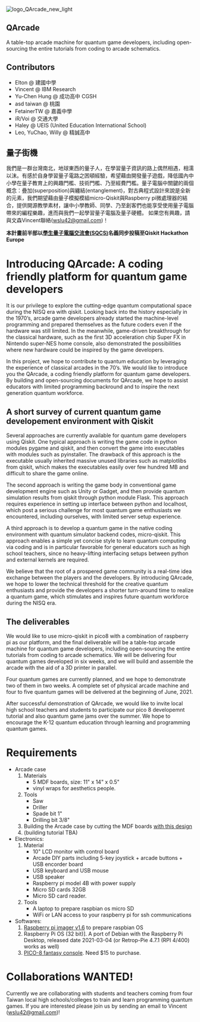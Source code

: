 ![logo_QArcade_new_light](https://user-images.githubusercontent.com/29524895/116025019-8032b000-a61d-11eb-9128-deb792fcc031.png)

## QArcade
A table-top arcade machine for quantum game developers, including open-sourcing the entire tutorials from coding to arcade schematics.

## Contributors
- Elton @ 建國中學
- Vincent @ IBM Research
- Yu-Chen Hung @ 成功高中 CGSH
- asd taiwan @ 桃園
- FetainerTW @ 嘉義中學
- iR/Voi @ 交通大學
- Haley @ UEIS (United Education International School)
- Leo, YuChao, Willy @ 精誠高中

## 量子街機
我們是一群台灣南北，地球東西的量子人，在學習量子資訊的路上偶然相遇，相濡以沫。有感於自身學習量子電路之困頓經驗，希望藉由開發量子遊戲，降低國內中小學在量子教育上的興趣門檻、技術門檻、乃至經費門檻。量子電腦中關鍵的兩個概念：疊加(superposition)與纏結(entanglement)，對古典程式設計來說是全新的元素，我們期望藉由量子模擬模組micro-Qiskit與Raspberry pi微處理器的結合，提供開源教學素材，讓中小學教師、同學、乃至創客們也能享受使用量子電腦帶來的編程樂趣，進而與我們一起學習量子電腦及量子硬體。
如果您有興趣，請與文森Vincent聯絡(wslu42@gmail.com)！

**本計畫前半部以[學生量子電腦交流會(SQCS)](https://discord.gg/KjWMRewQB2)名義同步投稿至Qiskit Hackathon Europe**

# Introducing QArcade: A coding friendly platform for quantum game developers

 It is our privilege to explore the cutting-edge quantum computational space during the NISQ era with qiskit. Looking back into the history especially in the 1970’s, arcade game developers already started the machine-level programming and prepared themselves as the future coders even if the hardware was still limited. In the meanwhile, game-driven breakthrough for the classical hardware, such as the first 3D acceleration chip Super FX in Nintendo super-NES home console, also demonstrated the possibilities where new hardware could be inspired by the game developers.

In this project, we hope to contribute to quantum education by leveraging the experience of classical arcades in the 70’s. We would like to introduce you the QArcade, a coding friendly platform for quantum game developers. By building and open-sourcing documents for QArcade, we hope to assist educators with limited programming backround and to inspire the next generation quantum workforce.

## A short survey of current quantum game developement environment with Qiskit

  Several approaches are currently available for quantum game developers using Qiskit. One typical approach is writing the game code in python modules pygame and qiskit, and then convert the game into executables with modules such as pyinstaller. The drawback of this approach is the executable usually inherited massive unused libraries such as matplotlibs from qiskit, which makes the executables easily over few hundred MB and difficult to share the game online. 
  
  The second approach is writing the game body in conventional game development engine such as Unity or Gadget, and then provide quantum simulation results from qiskit through python module Flask. This approach requires experience in setting up interface between python and localhost, which post a serious challenge for most quantum game enthusiasts we encountered, including ourselves, with limited server setup experience. 
  
  A third approach is to develop a quantum game in the native coding environment with quantum simulator backend codes, micro-qiskit. This approach enables a simple yet concise style to learn quantum computing via coding and is in particular favorable for general educators such as high school teachers, since no heavy-lifting interfacing setups between python and external kernels are required.
  
  We believe that the root of a prospered game community is a real-time idea exchange between the players and the developers. By introducing QArcade, we hope to lower the technical threshold for the creative quantum enthusiasts and provide the developers a shorter turn-around time to realize a quantum game, which stimulates and inspires future quantum workforce during the NISQ era.
  
## The deliverables

  We would like to use micro-qiskit in pico8 with a combination of raspberry pi as our platform, and the final deliverable will be a table-top arcade machine for quantum game developers, including open-sourcing the entire tutorials from coding to arcade schematics. We will be delivering four quantum games developed in six weeks, and we will build and assemble the arcade with the aid of a 3D printer in parallel.
  
 Four quantum games are currently planned, and we hope to demonstrate two of them in two weeks. A complete set of physical arcade machine and four to five quantum games will be delivered at the beginning of June, 2021.
  
 After successful demonstration of QArcade, we would like to invite local high school teachers and students to participate our pico 8 developemnt tutorial and also quantum game jams over the summer. We hope to encourage the K-12 quantum education through learning and programming quantum games.
  
# Requirements
- Arcade case
  1. Materials
      - 5 MDF boards, size: 11" x 14" x 0.5"
      - vinyl wraps for aesthetics people.
  2. Tools
      - Saw
      - Driller
      - Spade bit 1"
      - Drilling bit 3/8"
  3. Building the Arcade case by cutting the MDF boards [with this design](https://www.slideshare.net/WenSenLu1/qarcade-layout)
  4. (building tutorial TBA)
- Electronics:
  1. Material
     - 10" LCD monitor with control board
     - Arcade DIY parts including 5-key joystick + arcade buttons + USB encorder board
     - USB keyboard and USB mouse
     - USB speaker
     - Raspberry pi model 4B with power supply
     - Micro SD cards 32GB
     - Micro SD card reader.
  2. Tools
     - A laptop to prepare raspbian os micro SD
     - WiFi or LAN access to your raspberry pi for ssh communications
- Softwares:
  1. [Raspberry pi imager v1.6](https://www.raspberrypi.org/software/) to prepare raspbian OS
  2. Raspberry Pi OS (32 bit)]. A port of Debian with the Raspberry Pi Desktop, released date 2021-03-04 (or Retrop-Pie 4.7.1 (RPI 4/400) works as well)
  3. [PICO-8 fantasy console](https://www.lexaloffle.com/pico-8.php). Need $15 to purchase.

# Collaborations WANTED!

  Currently we are collaborating with students and teachers coming from four Taiwan local high schools/colleges to train and learn programming quantum games. If you are interested please join us by sending an email to Vincent (wslu42@gmail.com)!
